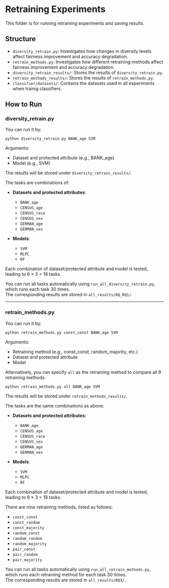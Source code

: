 # Retraining Experiments

This folder is for running retraining experiments and saving results.

## Structure

- `diversity_retrain.py`: Investigates how changes in diversity levels affect fairness improvement and accuracy degradation.
- `retrain_methods.py`: Investigates how different retraining methods affect fairness improvement and accuracy degradation.
- `diversity_retrain_results/`: Stores the results of `diversity_retrain.py`.
- `retrain_methods_results/`: Stores the results of `retrain_methods.py`.
- `classifier/datasets/`: Contains the datasets used in all experiments when trainig classifiers.

## How to Run

### diversity_retrain.py

You can run it by:

```
python diversity_retrain.py BANK_age SVM
```
Arguments:
- Dataset and protected attribute (e.g., BANK_age)
- Model (e.g., SVM)

The results will be stored under `diversity_retrain_results/`.

The tasks are combinations of:

- **Datasets and protected attributes**:
  - `BANK_age`
  - `CENSUS_age`
  - `CENSUS_race`
  - `CENSUS_sex`
  - `GERMAN_age`
  - `GERMAN_sex`

- **Models**:
  - `SVM`
  - `MLPC`
  - `RF`

Each combination of dataset/protected attribute and model is tested, leading to 6 × 3 = 18 tasks.

You can run all tasks automatically using `run_all_diversity_retrain.py`, which runs each task 30 times.  
The corresponding results are stored in `all_results/RQ_RQ1/`.

---

### retrain_methods.py

You can run it by:

```
python retrain_methods.py const_const BANK_age SVM
```
Arguments:
- Retraining method (e.g., const_const, random_majority, etc.)
- Dataset and protected attribute
- Model

Alternatively, you can specify `all` as the retraining method to compare all 9 retraining methods:

```
python retrain_methods.py all BANK_age SVM
```

The results will be stored under `retrain_methods_results/`.

The tasks are the same combinations as above:

- **Datasets and protected attributes**:
  - `BANK_age`
  - `CENSUS_age`
  - `CENSUS_race`
  - `CENSUS_sex`
  - `GERMAN_age`
  - `GERMAN_sex`

- **Models**:
  - `SVM`
  - `MLPC`
  - `RF`

Each combination of dataset/protected attribute and model is tested, leading to 6 × 3 = 18 tasks.

There are nine retraining methods, listed as follows:
- `const_const`
- `const_random`
- `const_majority`
- `random_const`
- `random_random`
- `random_majority`
- `pair_const`
- `pair_random`
- `pair_majority`

You can run all tasks automatically using `run_all_retrain_methods.py`, which runs each retraining method for each task 30 times.  
The corresponding results are stored in `all_results/RQ3/`.
